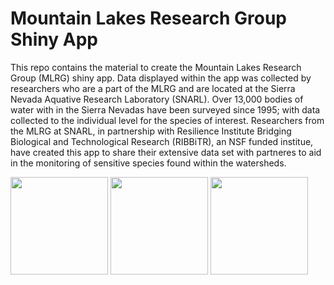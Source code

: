 # Mountain Lakes Research Group Shiny App

This repo contains the material to create the Mountain Lakes Research Group (MLRG) shiny app. Data displayed within the app was collected by researchers who are a part of the MLRG and are located at the Sierra Nevada Aquative Research Laboratory (SNARL). Over 13,000 bodies of water with in the Sierra Nevadas have been surveyed since 1995; with data collected to the individual level for the species of interest. Researchers from the MLRG at SNARL, in partnership with Resilience Institute Bridging Biological and Technological Research (RIBBiTR), an NSF funded institue, have created this app to share their extensive data set with partneres to aid in the monitoring of sensitive species found within the watersheds.

<img src="https://user-images.githubusercontent.com/88209553/192006853-fff68790-e932-465d-84a7-63bfc2d17426.png" width="156"> <img src="https://user-images.githubusercontent.com/88209553/192006723-fb1e6d6b-57d3-4fee-97ea-e7a90a7de3ae.png" width="156">  <img src="https://github.com/Jake-Eisaguirre/NPS_Shiny/blob/main/NPS_ShinyApp/www/nps.png" width="156">
